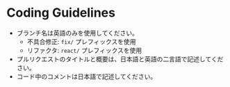 # Coding Guidelines

- ブランチ名は英語のみを使用してください。
  - 不具合修正: `fix/` プレフィックスを使用
  - リファクタ: `react/` プレフィックスを使用
- プルリクエストのタイトルと概要は、日本語と英語の二言語で記述してください。
- コード中のコメントは日本語で記述してください。
